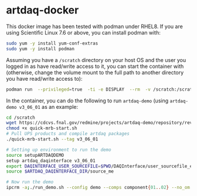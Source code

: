 # artdaq-docker

This docker image has been tested with podman under RHEL8. If you are using Scientific Linux 7.6 or above, you can install podman with:

```sh
sudo yum -y install yum-conf-extras
sudo yum -y install podman
```

Assuming you have a `/scratch` directory on your host OS and the user you logged in as have read/write access to it, you can start the container with (otherwise, change the volume mount to the full path to another directory you have read/write access to):

```sh
podman run  --privileged=true  -ti -e DISPLAY  --rm  -v /scratch:/scratch --net=host  dingpf/artdaq
```

In the container, you can do the following to run `artdaq-demo` (using `artdaq-demo v3_06_01` as an example:

```sh
cd /scratch
wget https://cdcvs.fnal.gov/redmine/projects/artdaq-demo/repository/revisions/develop/raw/tools/quick-mrb-start.sh
chmod +x quick-mrb-start.sh
# Pull UPS products and compile artdaq packages
./quick-mrb-start.sh --tag v3_06_01

# Setting up environment to run the demo
source setupARTDAQDEMO
setup artdaq_daqinterface v3_06_01
export DAQINTERFACE_USER_SOURCEFILE=$PWD/DAQInterface/user_sourcefile_example
source $ARTDAQ_DAQINTERFACE_DIR/source_me

# Now run the demo
ipcrm -a;./run_demo.sh --config demo --comps component{01..02} --no_om --runduration 20

```

